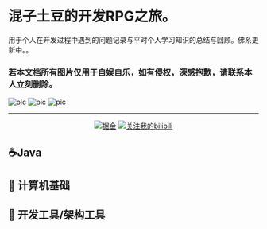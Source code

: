 # 混子土豆的开发RPG之旅。

用于个人在开发过程中遇到的问题记录与平时个人学习知识的总结与回顾。佛系更新中。。

### 若本文档所有图片仅用于自娱自乐，如有侵权，深感抱歉，请联系本人立刻删除。 ###

![pic](https://wx4.sinaimg.cn/small/005RfGxVgy1gmbhn8133yj30dw0dw74z.jpg)
![pic](https://wx4.sinaimg.cn/small/005RfGxVgy1gmbhn8133yj30dw0dw74z.jpg)
![pic](https://wx4.sinaimg.cn/small/005RfGxVgy1gmbhn8133yj30dw0dw74z.jpg)

***

<p align="center">
  <a href="https://juejin.cn/user/4353721776747118"><img src="https://img.shields.io/badge/关注-掘金-lightgrey.svg" alt="掘金"></a>
  <a href="https://space.bilibili.com/11374185"><img src="https://img.shields.io/badge/关注-我的bilibili-blue.svg" alt="关注我的bilibili"></a>
</p>


##  :coffee:Java  ##

##  :book: 计算机基础 ##

##  :hammer: 开发工具/架构工具 ##

